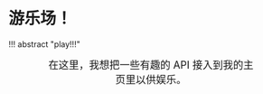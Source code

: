 # 游乐场！

!!! abstract "play!!!"
    <center class="fang-zheng-song" style="font-family:;font-size:18px;padding: 0 70px;">
        在这里，我想把一些有趣的 API 接入到我的主页里以供娱乐。
    </center>